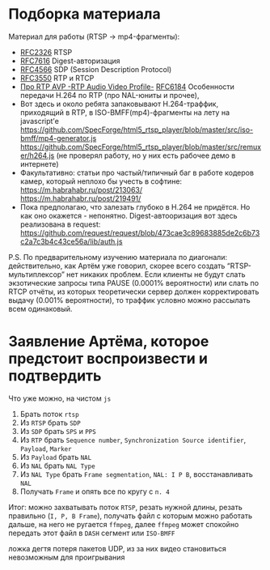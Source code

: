 Подборка материала
==================

Материал для работы (RTSP -> mp4-фрагменты):
- [RFC2326](https://tools.ietf.org/html/rfc2326) RTSP
- [RFC7616](https://tools.ietf.org/html/rfc7616) Digest-авторизация
- [RFC4566](https://tools.ietf.org/html/rfc4566) SDP (Session Description Protocol)
- [RFC3550](https://tools.ietf.org/html/rfc3550) RTP и RTCP
- [Про RTP AVP -RTP Audio Video Profile-](https://en.wikipedia.org/wiki/RTP_audio_video_profile)
[RFC6184](https://tools.ietf.org/html/rfc6184) Особенности передачи H.264 по RTP (про NAL-юниты и прочее),
- Вот здесь и около ребята запаковывают H.264-траффик, приходящий в RTP, в ISO-BMFF(mp4)-фрагменты на лету на javascript’е https://github.com/SpecForge/html5_rtsp_player/blob/master/src/iso-bmff/mp4-generator.js
https://github.com/SpecForge/html5_rtsp_player/blob/master/src/remuxer/h264.js
(не проверял работу, но у них есть рабочее демо в интернете)
- Факультативно: статьи про частый/типичный баг в работе кодеров камер, который неплохо бы учесть в софтине:
https://m.habrahabr.ru/post/213063/
https://m.habrahabr.ru/post/219491/
- Пока предполагаю, что залезать глубоко в H.264 не придётся. Но как оно окажется - непонятно.
Digest-автооризация вот здесь реализована в request:
https://github.com/request/request/blob/473cae3c89683885de2c6b73c2a7c3b4c43ce56a/lib/auth.js

P.S. По предварительному изучению материала по диагонали: действительно, как Артём уже говорил, скорее всего создать “RTSP-мультиплексор” нет никаких проблем. Если клиенты не будут слать экзотические запросы типа PAUSE (0.0001% вероятности) или слать по RTCP отчёты, из которых теоретически сервер должен корректировать выдачу (0.001% вероятности), то траффик условно можно рассылать всем одинаковый.


Заявление Артёма, которое предстоит воспроизвести и подтвердить
===============================================================

Что уже можно, на чистом `js`
1. Брать поток `rtsp`
2. Из `RTSP` брать `SDP`
3. Из `SDP` брать `SPS` и `PPS`
4. Из `RTP` брать `Sequence number`, `Synchronization Source identifier`, `Payload`, `Marker`
5. Из `Payload`  брать `NAL`
6. Из `NAL` брать `NAL Type`
7. Из  `NAL Type`  брать `Frame segmentation`,  `NAL: I P B`,  восстанавливать `NAL`
8.  Получать `Frame` и опять все по кругу с `п. 4`

Итог: можно захватывать поток `RTSP`,  резать нужной длины, резать правильно (`I, P, B Frame`),  получать файл с которым можно работать дальше, на него не ругается  `ffmpeg`,  далее `ffmpeg` может спокойно передать этот файл в `DASH` сегмент или `ISO-BMFF`

ложка дегтя потеря пакетов UDP, из за них видео становиться невозможным для проигрывания

